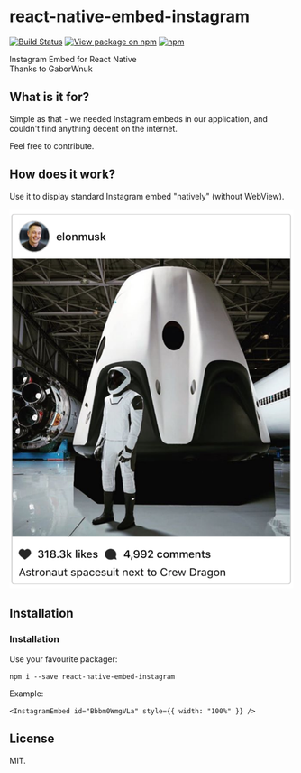 # react-native-embed-instagram
[![Build Status](https://travis-ci.org/Kobidl/react-native-instagram-embed.svg?branch=master)](https://travis-ci.org/Kobidl/react-native-embed-instagram) [![View package on npm](https://img.shields.io/npm/v/react-native-instagram-embed.svg?maxAge=2592000&style=flat-square)](https://www.npmjs.com/package/react-native-embed-instagram) [![npm](https://img.shields.io/npm/dm/react-native-instagram-embed.svg?maxAge=2592000&style=flat-square)](https://www.npmjs.com/package/react-native-embed-instagram)

Instagram Embed for React Native  
Thanks to GaborWnuk

## What is it for?
Simple as that - we needed Instagram embeds in our application, and couldn't find anything decent on the internet.

Feel free to contribute.

## How does it work?

Use it to display standard Instagram embed "natively" (without WebView).

![Screenshot](https://github.com/GaborWnuk/react-native-instagram-embed/raw/master/screenshots/screenshot001.png)

## Installation

### Installation

Use your favourite packager:

```
npm i --save react-native-embed-instagram
```

Example:

```
<InstagramEmbed id="Bbbm0WmgVLa" style={{ width: "100%" }} />
```

## License
MIT.

